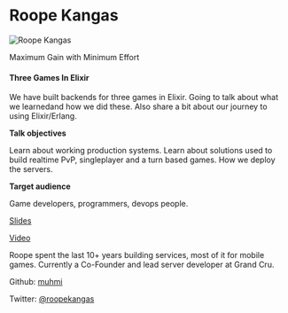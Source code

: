 # Roope Kangas

![Roope Kangas](http://s3.amazonaws.com/esl-conf-stg/media/files/000/000/061/thumbnail/Roope.jpg?1459786449)

Maximum Gain with Minimum Effort

#### Three Games In Elixir

We have built backends for three games in Elixir. Going to talk about what we learnedand how we did these. Also share a bit about our journey to using Elixir/Erlang.

**Talk objectives**

Learn about working production systems. Learn about solutions used to build realtime PvP, singleplayer and a turn based games. How we deploy the servers.

**Target audience**

Game developers, programmers, devops people.

[Slides](http://s3.amazonaws.com/esl-conf-stg/media/files/000/000/082/original/GrandCru_ElixirConf2016.pdf?1463042212)

[Video](https://youtu.be/QQsOYe4zyVM)

Roope spent the last 10+ years building services, most of it for mobile games. Currently a Co-Founder and lead server developer at Grand Cru.

Github: [muhmi](https://github.com/muhmi)

Twitter: [@roopekangas](https://twitter.com/roopekangas)

